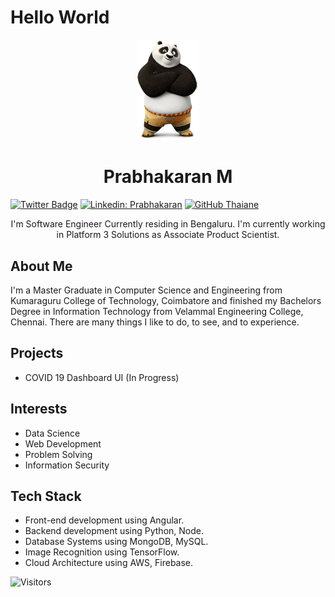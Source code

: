 # Hello World 

<p align='center'>
   <img width="100" src="https://github.com/lttesp/lttesp/blob/master/assets/me.png">
</p>
<h1 align="center">Prabhakaran M</h1>

[![Twitter Badge](https://img.shields.io/twitter/follow/lttesp?label=Prabhakaran%20M&style=social&link=https://www.twitter.com/lttesp)](https://twitter.com/lttesp) 
[![Linkedin: Prabhakaran](https://img.shields.io/badge/Prabhakaran_M-blue?style=plastic&logo=Linkedin&logoColor=white&link=https://www.linkedin.com/in/lttesp/)](https://www.linkedin.com/in/lttesp/)
[![GitHub Thaiane](https://img.shields.io/github/followers/lttesp?label=follow&style=social)](https://github.com/lttesp)


<p align="center">
I'm  Software Engineer Currently residing in Bengaluru. I'm currently working in Platform 3 Solutions as Associate Product Scientist.
</p>

## About Me

I'm a Master Graduate in Computer Science and Engineering from Kumaraguru College of Technology, Coimbatore and finished my Bachelors Degree in Information Technology from Velammal Engineering College, Chennai. There are many things I like to do, to see, and to experience. 

## Projects

- COVID 19 Dashboard UI (In Progress)

## Interests

- Data Science                   
- Web Development                     
- Problem Solving                      
- Information Security                 

## Tech Stack

- Front-end development using Angular.
- Backend development using Python, Node.
- Database Systems using MongoDB, MySQL.
- Image Recognition using TensorFlow.
- Cloud Architecture using AWS, Firebase.

![Visitors](https://visitor-badge.laobi.icu/badge?page_id=lttesp.lttesp)
